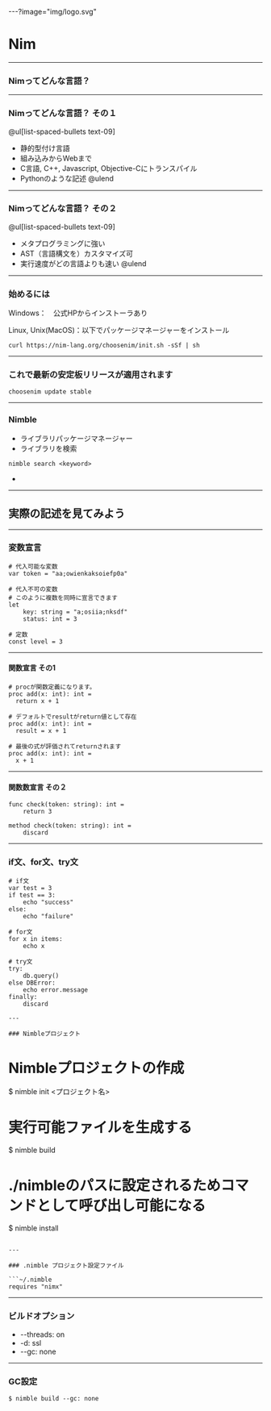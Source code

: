 ---?image="img/logo.svg"

# Nim

---

### Nimってどんな言語？

---

### Nimってどんな言語？ その１
@ul[list-spaced-bullets text-09]
- 静的型付け言語
- 組み込みからWebまで
- C言語, C++, Javascript, Objective-Cにトランスパイル
- Pythonのような記述
@ulend

---

### Nimってどんな言語？ その２
@ul[list-spaced-bullets text-09]
- メタプログラミングに強い
- AST（言語構文を）カスタマイズ可
- 実行速度がどの言語よりも速い
@ulend

---

### 始めるには

Windows：　公式HPからインストーラあり

Linux, Unix(MacOS)：以下でパッケージマネージャーをインストール


```
curl https://nim-lang.org/choosenim/init.sh -sSf | sh
```

---

### これで最新の安定板リリースが適用されます

```
choosenim update stable
```
---

### Nimble

- ライブラリパッケージマネージャー
- ライブラリを検索
```
nimble search <keyword>

```
- 

---

## 実際の記述を見てみよう

---

### 変数宣言

```
# 代入可能な変数
var token = "aa;owienkaksoiefp0a"

# 代入不可の変数
# このように複数を同時に宣言できます
let
    key: string = "a;osiia;nksdf"
    status: int = 3

# 定数
const level = 3
```

---

#### 関数宣言 その1


```
# procが関数定義になります。
proc add(x: int): int =
  return x + 1

# デフォルトでresultがreturn値として存在
proc add(x: int): int =
  result = x + 1

# 最後の式が評価されてreturnされます
proc add(x: int): int =
  x + 1
```

---

#### 関数数宣言 その２


```
func check(token: string): int =
    return 3

method check(token: string): int =
    discard
```

---

### if文、for文、try文

```
# if文
var test = 3
if test == 3:
    echo "success"
else:
    echo "failure"

# for文
for x in items:
    echo x

# try文
try:
    db.query()
else DBError:
    echo error.message
finally:
    discard

---

### Nimbleプロジェクト

```
# Nimbleプロジェクトの作成
$ nimble init <プロジェクト名>

# 実行可能ファイルを生成する
$ nimble build

# ./nimbleのパスに設定されるためコマンドとして呼び出し可能になる
$ nimble install
```

---

### .nimble プロジェクト設定ファイル

```~/.nimble
requires "nimx"
```
---

### ビルドオプション

- --threads: on
- -d: ssl
- --gc: none

---

###  GC設定

```
$ nimble build --gc: none
```
